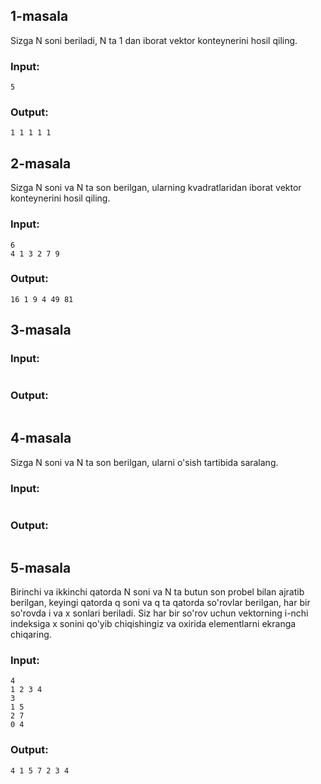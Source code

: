 ## 1-masala
Sizga N soni beriladi, N ta 1 dan iborat vektor konteynerini hosil qiling.
### Input:
```
5
```
### Output:
```
1 1 1 1 1
```

## 2-masala
Sizga N soni va N ta son berilgan, ularning kvadratlaridan iborat vektor konteynerini hosil qiling.

### Input:
```
6
4 1 3 2 7 9
```
### Output:
```
16 1 9 4 49 81
```
## 3-masala


### Input:
```
```
### Output:
```
```
## 4-masala
Sizga N soni va N ta son berilgan, ularni o'sish tartibida saralang.

### Input:
```

```
### Output:
```
```

## 5-masala
Birinchi va ikkinchi qatorda N soni va N ta butun son probel bilan ajratib berilgan, keyingi qatorda q soni va q ta qatorda so'rovlar berilgan, har bir so'rovda i va x sonlari beriladi. Siz har bir so'rov uchun vektorning i-nchi indeksiga x sonini qo'yib chiqishingiz va oxirida elementlarni ekranga chiqaring. 

### Input:
```
4
1 2 3 4
3
1 5
2 7
0 4
```
### Output:
```
4 1 5 7 2 3 4
```
